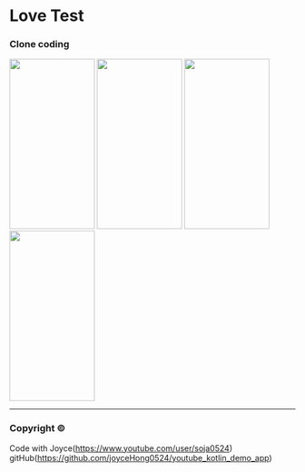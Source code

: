 # Love Test

### Clone coding

<img src="https://user-images.githubusercontent.com/47289479/94244933-8a3fe380-ff54-11ea-8019-ece6bed330d3.JPG" width="150" height="300"/>
<img src="https://user-images.githubusercontent.com/47289479/94245071-b65b6480-ff54-11ea-9677-13f946cb12ba.JPG" width="150" height="300"/>
<img src="https://user-images.githubusercontent.com/47289479/94245096-bfe4cc80-ff54-11ea-8efe-0c2aed4a74d5.JPG" width="150" height="300"/>
<img src="https://user-images.githubusercontent.com/47289479/94245106-c115f980-ff54-11ea-9957-7c28e347a98c.JPG" width="150" height="300"/>



<hr />

### Copyright ©  
Code with Joyce(https://www.youtube.com/user/soja0524)  
gitHub(https://github.com/joyceHong0524/youtube_kotlin_demo_app)  


